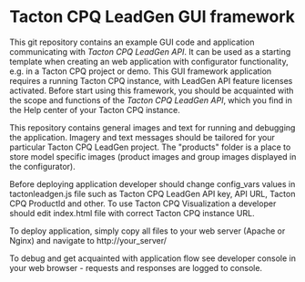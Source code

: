 # Tacton CPQ LeadGen GUI framework

This git repository contains an example GUI code and application communicating with *Tacton CPQ LeadGen API*. 
It can be used as a starting template when creating an web application with configurator functionality, e.g. in a Tacton CPQ project or demo. 
This GUI framework application requires a running Tacton CPQ instance, with LeadGen API feature licenses activated.
Before start using this framework, you should be acquainted with the scope and functions of the *Tacton CPQ LeadGen API*, 
which you find in the Help center of your Tacton CPQ instance.

This repository contains general images and text for running and debugging the application. 
Imagery and text messages should be tailored for your particular Tacton CPQ LeadGen project.
The "products" folder is a place to store model specific images (product images and group images displayed in
the configurator).

Before deploying application developer should change config_vars values in tactonleadgen.js file such as Tacton CPQ LeadGen API key, API URL, Tacton CPQ ProductId and other.
To use Tacton CPQ Visualization a developer should edit index.html file with correct Tacton CPQ instance URL.

To deploy application, simply copy all files to your web server (Apache or Nginx) and navigate to http://your_server/

To debug and get acquainted with application flow see developer console in your web browser - requests and responses are logged to console.